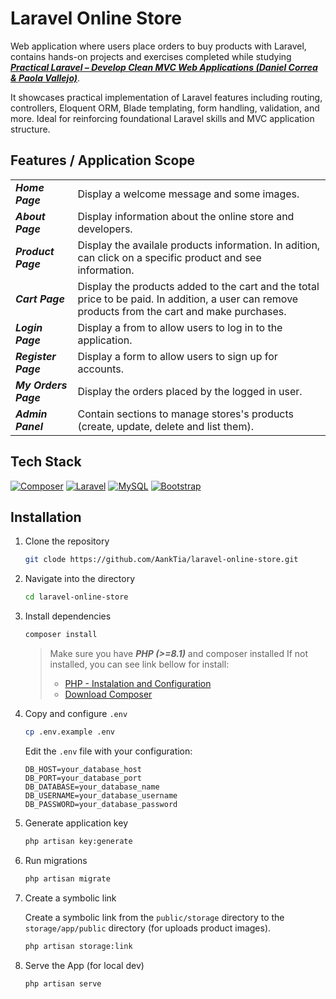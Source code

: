 # Laravel Online Store

<!-- ![License](https://img.shields.io/github/license/AankTia/laravel-online-store) -->
<!-- ![Stars](https://img.shields.io/github/stars/AankTia/laravel-online-store) -->
<!-- ![Forks](https://img.shields.io/github/forks/AankTia/laravel-online-store) -->

Web application where users place orders to buy products with Laravel, contains hands-on projects and exercises completed while studying **_[Practical Laravel – Develop Clean MVC Web Applications (Daniel Correa & Paola Vallejo)](https://www.amazon.com/Practical-Laravel-Develop-clean-applications/dp/B09S69MHRB)_**.

It showcases practical implementation of Laravel features including routing, controllers, Eloquent ORM, Blade templating, form handling, validation, and more. Ideal for reinforcing foundational Laravel skills and MVC application structure.

## Features / Application Scope

|                      |                                                                                                                                                  |
| -------------------- | ------------------------------------------------------------------------------------------------------------------------------------------------ |
| **_Home Page_**      | Display a welcome message and some images.                                                                                                       |
| **_About Page_**     | Display information about the online store and developers.                                                                                       |
| **_Product Page_**   | Display the availale products information. In adition, can click on a specific product and see information.                                      |
| **_Cart Page_**      | Display the products added to the cart and the total price to be paid. In addition, a user can remove products from the cart and make purchases. |
| **_Login Page_**     | Display a from to allow users to log in to the application.                                                                                      |
| **_Register Page_**  | Display a form to allow users to sign up for accounts.                                                                                           |
| **_My Orders Page_** | Display the orders placed by the logged in user.                                                                                                 |
| **_Admin Panel_**    | Contain sections to manage stores's products (create, update, delete and list them).                                                             |

## Tech Stack

[![Composer](https://img.shields.io/badge/Composer-885630?logo=composer&logoColor=fff)](#)
[![Laravel](https://img.shields.io/badge/Laravel-%23FF2D20.svg?logo=laravel&logoColor=white)](#)
[![MySQL](https://img.shields.io/badge/MySQL-4479A1?logo=mysql&logoColor=fff)](#)
[![Bootstrap](https://img.shields.io/badge/Bootstrap-7952B3?logo=bootstrap&logoColor=fff)](#)

## Installation

1. Clone the repository

    ```bash
    git clode https://github.com/AankTia/laravel-online-store.git
    ```

2. Navigate into the directory

    ```bash
    cd laravel-online-store
    ```

3. Install dependencies

    ```bash
    composer install
    ```

    > Make sure you have **_PHP (>=8.1)_** and composer installed
    > If not installed, you can see link bellow for install:
    >
    > - [PHP - Instalation and Configuration](https://www.php.net/manual/en/install.php)
    > - [Download Composer](https://getcomposer.org/download/)

4. Copy and configure `.env`

    ```bash
    cp .env.example .env
    ```

    Edit the `.env` file with your configuration:

    ```env
    DB_HOST=your_database_host
    DB_PORT=your_database_port
    DB_DATABASE=your_database_name
    DB_USERNAME=your_database_username
    DB_PASSWORD=your_database_password
    ```

5. Generate application key

    ```bash
    php artisan key:generate
    ```

6. Run migrations

    ```bash
    php artisan migrate
    ```

7. Create a symbolic link

    Create a symbolic link from the `public/storage` directory to the `storage/app/public` directory (for uploads product images).

    ```bash
    php artisan storage:link
    ```

8. Serve the App (for local dev)

    ```bash
    php artisan serve
    ```
